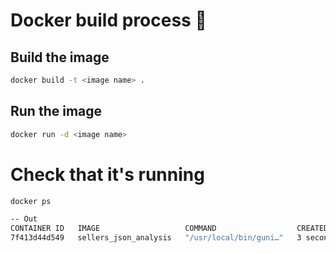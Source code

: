 # Docker build process 🐳


## Build the image

```zsh
docker build -t <image name> .
```

## Run the image

```zsh
docker run -d <image name>
```

# Check that it's running
```zsh
docker ps

-- Out
CONTAINER ID   IMAGE                   COMMAND                  CREATED          STATUS          PORTS      NAMES
7f413d44d549   sellers_json_analysis   "/usr/local/bin/guni…"   3 seconds ago    Up 2 seconds    5000/tcp   suspicious_dijkstra
```
